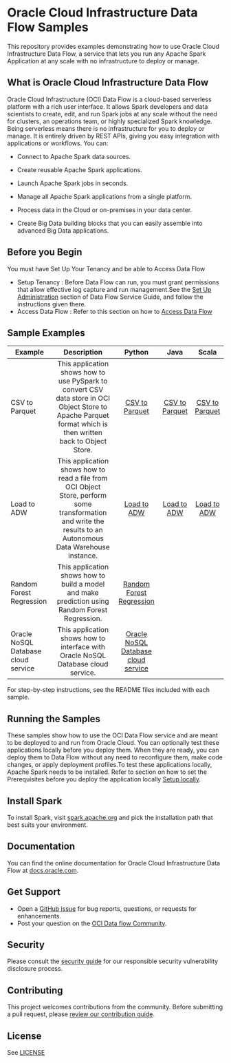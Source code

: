 # Oracle Cloud Infrastructure Data Flow Samples

This repository provides examples demonstrating how to use Oracle Cloud Infrastructure Data Flow, a service that lets you run any Apache Spark Application  at any scale with no infrastructure to deploy or manage.

## What is Oracle Cloud Infrastructure Data Flow

Oracle Cloud Infrastructure (OCI) Data Flow is a cloud-based serverless platform with a rich user interface. It allows Spark developers and data scientists to create, edit, and run Spark jobs at any scale without the need for clusters, an operations team, or highly specialized Spark knowledge. Being serverless means there is no infrastructure for you to deploy or manage. It is entirely driven by REST APIs, giving you easy integration with applications or workflows. You can:

* Connect to Apache Spark data sources.

* Create reusable Apache Spark applications.

* Launch Apache Spark jobs in seconds.

* Manage all Apache Spark applications from a single platform.

* Process data in the Cloud or on-premises in your data center.

* Create Big Data building blocks that you can easily assemble into advanced Big Data applications.

## Before you Begin

You must have Set Up Your Tenancy and be able to Access Data Flow

* Setup Tenancy : Before Data Flow can run, you must grant permissions that allow effective log capture and run management.See the [Set Up Administration](https://docs.oracle.com/iaas/data-flow/using/dfs_getting_started.htm#set_up_admin) section of Data Flow Service Guide, and follow the instructions given there.  
* Access Data Flow : Refer to this section on how to [Access Data Flow](https://docs.oracle.com/en-us/iaas/data-flow/data-flow-tutorial/getting-started/dfs_tut_get_started.htm#access_ui)

## Sample Examples

| Example            | Description | Python | Java | Scala |
|--------------------|:-----------:|:------:|:----:|:-----:|
| CSV to Parquet  |This application shows how to use PySpark to convert CSV data store in OCI Object Store to Apache Parquet format which is then written back to Object Store.     |[CSV to Parquet](./python/csv_to_parquet)| [CSV to Parquet](./java/csv_to_parquet)| [CSV to Parquet](./scala/csv_to_parquet)|
| Load to ADW     |This application shows how to read a file from OCI Object Store, perform some transformation and write the results to an Autonomous Data Warehouse instance.           |[Load to ADW](./python/loadadw)| [Load to ADW](./java/loadadw)|[Load to ADW](./scala/loadadw)|
| Random Forest Regression       |This application shows how to build a model and make prediction using Random Forest Regression.                                                             |[Random Forest Regression](./python/random_forest_regression)|
| Oracle NoSQL Database cloud service       |This application shows how to interface with Oracle NoSQL Database cloud service.                                                             |[Oracle NoSQL Database cloud service](./python/nosql_example.py)|

For step-by-step instructions, see the README files included with each sample.

## Running the Samples

These samples show how to use the OCI Data Flow service and are meant to be deployed to and run from Oracle Cloud. You can optionally test these applications locally before you deploy them.  When they are ready, you can deploy them to Data Flow without any need to reconfigure them, make code changes, or apply deployment profiles.To test these applications locally, Apache Spark needs to be installed. Refer to section on how to set the Prerequisites before you deploy the application locally [Setup locally](https://docs.oracle.com/en-us/iaas/data-flow/data-flow-tutorial/develop-apps-locally/front.htm).

## Install Spark

To install Spark, visit [spark.apache.org](https://spark.apache.org/docs/latest/api/python/getting_started/index.html)
and pick the installation path that best suits your environment.

## Documentation

You can find the online documentation for Oracle Cloud Infrastructure Data Flow at [docs.oracle.com](https://docs.oracle.com/en-us/iaas/data-flow/using/dfs_getting_started.htm).

## Get Support

* Open a [GitHub issue](https://github.com/oracle/oracle-dataflow-samples/issues) for bug reports, questions, or requests for enhancements.
* Post your question on the [OCI Data flow Community](https://community.oracle.com/community/groundbreakers/database/nosql_database).

## Security

Please consult the [security guide](./SECURITY.md) for our responsible security
vulnerability disclosure process.

## Contributing

This project welcomes contributions from the community. Before submitting a pull
request, please [review our contribution guide](./CONTRIBUTING.md).

## License

See [LICENSE](./LICENSE.txt)
